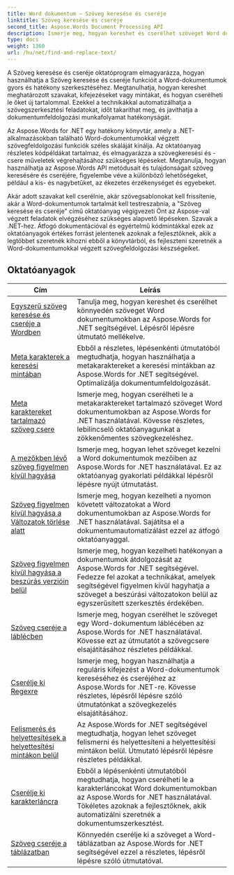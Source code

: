 ```yaml
---
title: Word dokumentum – Szöveg keresése és cseréje
linktitle: Szöveg keresése és cseréje
second_title: Aspose.Words Document Processing API
description: Ismerje meg, hogyan kereshet és cserélhet szöveget Word dokumentumokban az Aspose.Words for .NET használatával. Az oktatóanyagok megmutatják, hogyan végezhet precíz szöveges keresést, beleértve a speciális keresési beállításokat is.
type: docs
weight: 1360
url: /hu/net/find-and-replace-text/
---
```

A Szöveg keresése és cseréje oktatóprogram elmagyarázza, hogyan használhatja a Szöveg keresése és cseréje funkcióit a Word-dokumentumok gyors és hatékony szerkesztéséhez. Megtanulhatja, hogyan kereshet meghatározott szavakat, kifejezéseket vagy mintákat, és hogyan cserélheti le őket új tartalommal. Ezekkel a technikákkal automatizálhatja a szövegszerkesztési feladatokat, időt takaríthat meg, és javíthatja a dokumentumfeldolgozási munkafolyamat hatékonyságát.

Az Aspose.Words for .NET egy hatékony könyvtár, amely a .NET-alkalmazásokban található Word-dokumentumokkal végzett szövegfeldolgozási funkciók széles skáláját kínálja. Az oktatóanyag részletes kódpéldákat tartalmaz, és elmagyarázza a szövegkeresési és -csere műveletek végrehajtásához szükséges lépéseket. Megtanulja, hogyan használhatja az Aspose.Words API metódusait és tulajdonságait szöveg keresésére és cseréjére, figyelembe véve a különböző lehetőségeket, például a kis- és nagybetűket, az ékezetes érzékenységet és egyebeket.

Akár adott szavakat kell cserélnie, akár szövegsablonokat kell frissítenie, akár a Word-dokumentumok tartalmát kell testreszabnia, a "Szöveg keresése és cseréje" című oktatóanyag végigvezeti Önt az Aspose-val végzett feladatok elvégzéséhez szükséges alapvető lépéseken. Szavak a .NET-hez. Átfogó dokumentációval és egyértelmű kódmintákkal ezek az oktatóanyagok értékes forrást jelentenek azoknak a fejlesztőknek, akik a legtöbbet szeretnék kihozni ebből a könyvtárból, és fejleszteni szeretnék a Word-dokumentumokkal végzett szövegfeldolgozási készségeiket.

 ## Oktatóanyagok
| Cím | Leírás |
| --- | --- |
| [Egyszerű szöveg keresése és cseréje a Wordben](./simple-find-replace/) | Tanulja meg, hogyan kereshet és cserélhet könnyedén szöveget Word dokumentumokban az Aspose.Words for .NET segítségével. Lépésről lépésre útmutató mellékelve. |
| [Meta karakterek a keresési mintában](./meta-characters-in-search-pattern/) | Ebből a részletes, lépésenkénti útmutatóból megtudhatja, hogyan használhatja a metakaraktereket a keresési mintákban az Aspose.Words for .NET segítségével. Optimalizálja dokumentumfeldolgozását. |
| [Meta karaktereket tartalmazó szöveg csere](./replace-text-containing-meta-characters/) | Ismerje meg, hogyan cserélheti le a metakaraktereket tartalmazó szöveget Word dokumentumokban az Aspose.Words for .NET használatával. Kövesse részletes, lebilincselő oktatóanyagunkat a zökkenőmentes szövegkezeléshez. |
| [A mezőkben lévő szöveg figyelmen kívül hagyása](./ignore-text-inside-fields/) | Ismerje meg, hogyan lehet szöveget kezelni a Word dokumentumok mezőiben az Aspose.Words for .NET használatával. Ez az oktatóanyag gyakorlati példákkal lépésről lépésre nyújt útmutatást. |
| [Szöveg figyelmen kívül hagyása a Változatok törlése alatt](./ignore-text-inside-delete-revisions/) | Ismerje meg, hogyan kezelheti a nyomon követett változatokat a Word dokumentumokban az Aspose.Words for .NET használatával. Sajátítsa el a dokumentumautomatizálást ezzel az átfogó oktatóanyaggal. |
| [Szöveg figyelmen kívül hagyása a beszúrás verzióin belül](./ignore-text-inside-insert-revisions/) | Ismerje meg, hogyan kezelheti hatékonyan a dokumentumok átdolgozását az Aspose.Words for .NET segítségével. Fedezze fel azokat a technikákat, amelyek segítségével figyelmen kívül hagyhatja a szöveget a beszúrási változatokon belül az egyszerűsített szerkesztés érdekében. |
| [Szöveg cseréje a láblécben](./replace-text-in-footer/) | Ismerje meg, hogyan cserélhet le szöveget egy Word-dokumentum láblécében az Aspose.Words for .NET használatával. Kövesse ezt az útmutatót a szövegcsere elsajátításához részletes példákkal. |
| [Cserélje ki Regexre](./replace-with-regex/) | Ismerje meg, hogyan használhatja a reguláris kifejezést a Word-dokumentumok kereséséhez és cseréjéhez az Aspose.Words for .NET-re. Kövesse részletes, lépésről lépésre szóló útmutatónkat a szövegkezelés elsajátításához. |
| [Felismerés és helyettesítések a helyettesítési mintákon belül](./recognize-and-substitutions-within-replacement-patterns/) | Az Aspose.Words for .NET segítségével megtudhatja, hogyan lehet szöveget felismerni és helyettesíteni a helyettesítési mintákon belül. Útmutató lépésről lépésre részletes példákkal. |
| [Cserélje ki karakterláncra](./replace-with-string/) | Ebből a lépésenkénti útmutatóból megtudhatja, hogyan cserélheti le a karakterláncokat Word dokumentumokban az Aspose.Words for .NET használatával. Tökéletes azoknak a fejlesztőknek, akik automatizálni szeretnék a dokumentumszerkesztést. |
| [Szöveg cseréje a táblázatban](./replace-text-in-table/) | Könnyedén cserélje ki a szöveget a Word-táblázatban az Aspose.Words for .NET segítségével ezzel a részletes, lépésről lépésre szóló útmutatóval. |